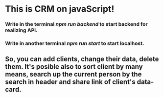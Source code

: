 # This is CRM on javaScript!
### Write in the terminal *_npm run backend_* to start backend for realizing API.
### Write in another terminal *npm run start* to start localhost.
## So, you can add clients, change their data, delete them. It's posible also to sort client by many means, search up the current person by the search in header and share link of client's data-card.
